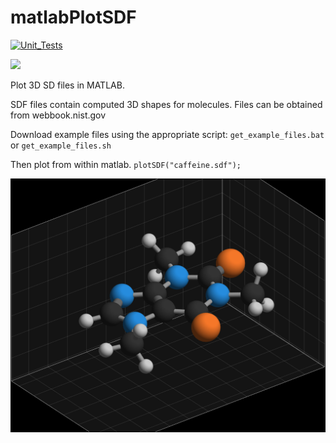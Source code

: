 # matlabPlotSDF

[![Unit_Tests](https://github.com/btmy87/matlabPlotSDF/actions/workflows/testing.yml/badge.svg)](https://github.com/btmy87/matlabPlotSDF/actions/workflows/testing.yml)

[<img src="https://www.mathworks.com/matlabcentral/images/matlab%2Dfile%2Dexchange.svg">](https://www.mathworks.com/matlabcentral/fileexchange/181749-plotsdf)

Plot 3D SD files in MATLAB.

SDF files contain computed 3D shapes for molecules.
Files can be obtained from webbook.nist.gov

Download example files using the appropriate script:
`get_example_files.bat` or `get_example_files.sh`

Then plot from within matlab.
`plotSDF("caffeine.sdf");`

![image of caffeine molecule](caffeine.png)

